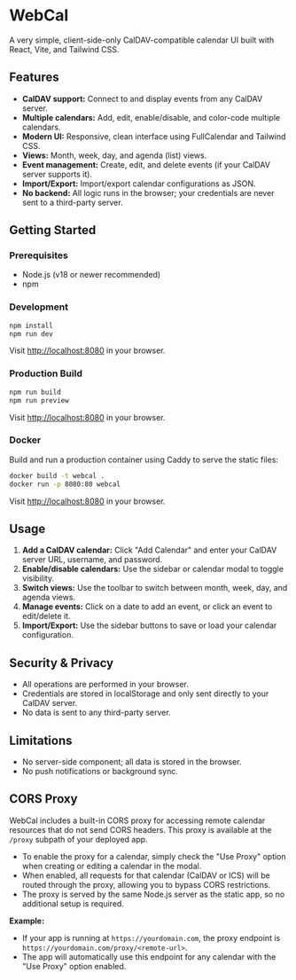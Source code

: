 # WebCal

A very simple, client-side-only CalDAV-compatible calendar UI built with React, Vite, and Tailwind CSS.

## Features

- **CalDAV support:** Connect to and display events from any CalDAV server.
- **Multiple calendars:** Add, edit, enable/disable, and color-code multiple calendars.
- **Modern UI:** Responsive, clean interface using FullCalendar and Tailwind CSS.
- **Views:** Month, week, day, and agenda (list) views.
- **Event management:** Create, edit, and delete events (if your CalDAV server supports it).
- **Import/Export:** Import/export calendar configurations as JSON.
- **No backend:** All logic runs in the browser; your credentials are never sent to a third-party server.

## Getting Started

### Prerequisites

- Node.js (v18 or newer recommended)
- npm

### Development

```bash
npm install
npm run dev
```

Visit [http://localhost:8080](http://localhost:8080) in your browser.

### Production Build

```bash
npm run build
npm run preview
```

Visit [http://localhost:8080](http://localhost:8080) in your browser.

### Docker

Build and run a production container using Caddy to serve the static files:

```bash
docker build -t webcal .
docker run -p 8080:80 webcal
```

Visit [http://localhost:8080](http://localhost:8080) in your browser.

## Usage

1. **Add a CalDAV calendar:** Click "Add Calendar" and enter your CalDAV server URL, username, and password.
2. **Enable/disable calendars:** Use the sidebar or calendar modal to toggle visibility.
3. **Switch views:** Use the toolbar to switch between month, week, day, and agenda views.
4. **Manage events:** Click on a date to add an event, or click an event to edit/delete it.
5. **Import/Export:** Use the sidebar buttons to save or load your calendar configuration.

## Security & Privacy

- All operations are performed in your browser.
- Credentials are stored in localStorage and only sent directly to your CalDAV server.
- No data is sent to any third-party server.

## Limitations

- No server-side component; all data is stored in the browser.
- No push notifications or background sync.

## CORS Proxy

WebCal includes a built-in CORS proxy for accessing remote calendar resources that do not send CORS headers. This proxy is available at the `/proxy` subpath of your deployed app.

- To enable the proxy for a calendar, simply check the "Use Proxy" option when creating or editing a calendar in the modal.
- When enabled, all requests for that calendar (CalDAV or ICS) will be routed through the proxy, allowing you to bypass CORS restrictions.
- The proxy is served by the same Node.js server as the static app, so no additional setup is required.

**Example:**
- If your app is running at `https://yourdomain.com`, the proxy endpoint is `https://yourdomain.com/proxy/<remote-url>`.
- The app will automatically use this endpoint for any calendar with the "Use Proxy" option enabled.
